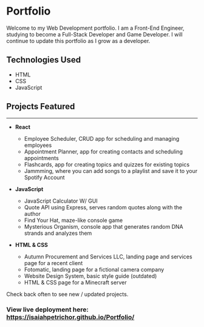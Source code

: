 # Portfolio

Welcome to my Web Development portfolio. I am a Front-End Engineer, studying to become a Full-Stack Developer and Game Developer. I will continue to update this portfolio as I grow as a developer.

## Technologies Used

- HTML
- CSS
- JavaScript

## Projects Featured

---

- **React**

  - Employee Scheduler, CRUD app for scheduling and managing employees
  - Appointment Planner, app for creating contacts and scheduling appointments
  - Flashcards, app for creating topics and quizzes for existing topics
  - Jammming, where you can add songs to a playlist and save it to your Spotify Account

- **JavaScript**

  - JavaScript Calculator W/ GUI
  - Quote API using Express, serves random quotes along with the author
  - Find Your Hat, maze-like console game
  - Mysterious Organism, console app that generates random DNA strands and analyzes them

- **HTML & CSS**

  - Autumn Procurement and Services LLC, landing page and services page for a recent client
  - Fotomatic, landing page for a fictional camera company
  - Website Design System, basic style guide (outdated)
  - HTML & CSS page for a Minecraft server

Check back often to see new / updated projects.

### View live deployment here: https://isaiahpetrichor.github.io/Portfolio/
